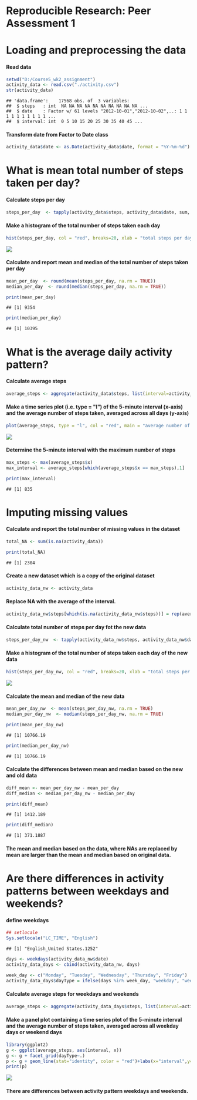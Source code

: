 # Reproducible Research: Peer Assessment 1


# Loading and preprocessing the data

#### Read data

```r
setwd("D:/Course5_wk2_assignment")
activity_data <- read.csv("./activity.csv")
str(activity_data)
```

```
## 'data.frame':	17568 obs. of  3 variables:
##  $ steps   : int  NA NA NA NA NA NA NA NA NA NA ...
##  $ date    : Factor w/ 61 levels "2012-10-01","2012-10-02",..: 1 1 1 1 1 1 1 1 1 1 ...
##  $ interval: int  0 5 10 15 20 25 30 35 40 45 ...
```

#### Transform date from Factor to Date class 

```r
activity_data$date <- as.Date(activity_data$date, format = "%Y-%m-%d")
```

# What is mean total number of steps taken per day?

#### Calculate steps per day

```r
steps_per_day  <- tapply(activity_data$steps, activity_data$date, sum, na.rm= TRUE)
```

#### Make a histogram of the total number of steps taken each day

```r
hist(steps_per_day, col = "red", breaks=20, xlab = "total steps per day", main ="Histogram total number of steps per day" )
```

![](PA1_template_files/figure-html/unnamed-chunk-4-1.png)<!-- -->

#### Calculate and report mean and median of the total number of steps taken per day

```r
mean_per_day  <- round(mean(steps_per_day, na.rm = TRUE))
median_per_day  <- round(median(steps_per_day, na.rm = TRUE))

print(mean_per_day)
```

```
## [1] 9354
```

```r
print(median_per_day)
```

```
## [1] 10395
```

# What is the average daily activity pattern?

#### Calculate average steps

```r
average_steps <- aggregate(activity_data$steps, list(interval=activity_data$interval), mean, na.rm = TRUE)
```
 
#### Make a time series plot (i.e. type = "l") of the 5-minute interval (x-axis) and the average number of steps taken, averaged across all days (y-axis)  


```r
plot(average_steps, type = "l", col = "red", main = "average number of steps of the 5-minute interval", xlab = "5-minute interval", ylab = "average number of steps")
```

![](PA1_template_files/figure-html/unnamed-chunk-7-1.png)<!-- -->

#### Determine the 5-minute interval with the maximum number of steps

```r
max_steps <- max(average_steps$x)
max_interval <- average_steps[which(average_steps$x == max_steps),1]

print(max_interval)
```

```
## [1] 835
```

# Imputing missing values

#### Calculate and report the total number of missing values in the dataset

```r
total_NA <- sum(is.na(activity_data))

print(total_NA)
```

```
## [1] 2304
```

#### Create a new dataset which is a copy of the original dataset

```r
activity_data_nw <- activity_data
```

#### Replace NA with the average of the interval.

```r
activity_data_nw$steps[which(is.na(activity_data_nw$steps))] = rep(average_steps$x, 288)[which(is.na(activity_data_nw$steps))]
```

####  Calculate total number of steps per day fot the new data

```r
steps_per_day_nw  <- tapply(activity_data_nw$steps, activity_data_nw$date, sum, na.rm= TRUE)
```

#### Make a histogram of the total number of steps taken each day of the new data

```r
hist(steps_per_day_nw, col = "red", breaks=20, xlab = "total steps per day", main ="Histogram of total number of steps per day (NA replaced by mean)" )
```

![](PA1_template_files/figure-html/unnamed-chunk-13-1.png)<!-- -->

#### Calculate the mean and median of the new data

```r
mean_per_day_nw  <- mean(steps_per_day_nw, na.rm = TRUE)
median_per_day_nw  <- median(steps_per_day_nw, na.rm = TRUE)

print(mean_per_day_nw)
```

```
## [1] 10766.19
```

```r
print(median_per_day_nw)
```

```
## [1] 10766.19
```

#### Calculate the differences between mean and median based on the new and old data

```r
diff_mean <- mean_per_day_nw - mean_per_day
diff_median <- median_per_day_nw - median_per_day

print(diff_mean)
```

```
## [1] 1412.189
```

```r
print(diff_median)
```

```
## [1] 371.1887
```

#### The mean and median based on the data, where NAs are replaced by mean are larger than the mean and median based on original data.


# Are there differences in activity patterns between weekdays and weekends?

#### define weekdays 

```r
## setlocale
Sys.setlocale("LC_TIME", "English")
```

```
## [1] "English_United States.1252"
```

```r
days <- weekdays(activity_data_nw$date)
activity_data_days <- cbind(activity_data_nw, days)

week_day <- c("Monday", "Tuesday", "Wednesday", "Thursday", "Friday")
activity_data_days$dayType = ifelse(days %in% week_day, "weekday", "weekend")
```

#### Calculate average steps for weekdays and weekends

```r
average_steps <- aggregate(activity_data_days$steps, list(interval=activity_data_days$interval, dayType = activity_data_days$dayType), mean, na.rm = TRUE)
```

#### Make a panel plot containing a time series plot of the 5-minute interval and the average number of steps taken, averaged across all weekday days or weekend days

```r
library(ggplot2)
g <- ggplot(average_steps, aes(interval, x))
g <- g + facet_grid(dayType~.)
p <- g + geom_line(stat="identity", color = "red")+labs(x="interval",y="number of steps")+labs(title="activity patterns between weekdays and weekends")
print(p)
```

![](PA1_template_files/figure-html/unnamed-chunk-18-1.png)<!-- -->

#### There are differences between activity pattern weekdays and weekends.


